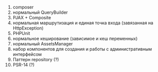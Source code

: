 1. composer
1. нормальный QueryBuilder
1. PJAX + Composite
1. нормальная маршрутизация и единая точка входа (завязанная на HttpException)
1. PHPUnit
1. нормальное кеширование (зависимое и кеш переменных)
1. нормальный AssetsManager
1. набор компонентов для создания и работы с административным интерфейсом
1. Паттерн repository (?)
1. PSR-14 (?)
